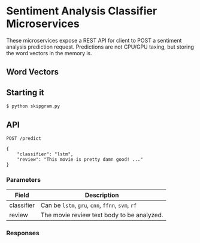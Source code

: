 # Sentiment Analysis Classifier Microservices

These microservices expose a REST API for client to POST a sentiment analysis prediction request. Predictions are not CPU/GPU taxing, but storing the word vectors in the memory is.

## Word Vectors



## Starting it

```
$ python skipgram.py
```

## API

```
POST /predict

{
    "classifier": "lstm",
    "review": "This movie is pretty damn good! ..."
}
```

### Parameters

Field      | Description
-----------|--------------------------------------------------
classifier | Can be `lstm`, `gru`, `cnn`, `ffnn`, `svm`, `rf`
review     | The movie review text body to be analyzed.

### Responses
